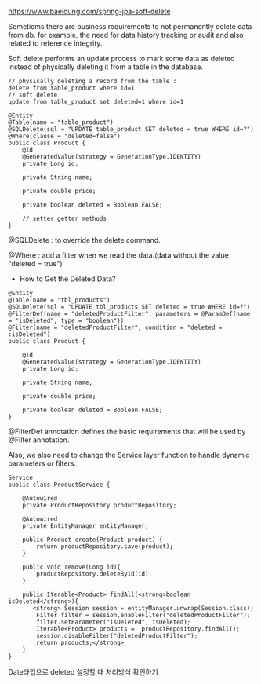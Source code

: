 https://www.baeldung.com/spring-jpa-soft-delete

Sometiems there are business requirements to not permanently delete data from db.
for example, the need for data history tracking or audit and also related to reference integrity.


Soft delete performs an update process to mark some data as deleted instead of physically deleting it from a table in the database.


```
// physically deleting a record from the table : 
delete from table_product where id=1
// soft delete
update from table_product set deleted=1 where id=1
```

```
@Entity
@Table(name = "table_product")
@SQLDelete(sql = "UPDATE table_product SET deleted = true WHERE id=?")
@Where(clause = "deleted=false")
public class Product {
    @Id
    @GeneratedValue(strategy = GenerationType.IDENTITY)
    private Long id;

    private String name;

    private double price;

    private boolean deleted = Boolean.FALSE;

    // setter getter methods
}
```

@SQLDelete
: to override the delete command.


@Where
: add a filter when we read the data.(data without the value "deleted = true")


* How to Get the Deleted Data?
```
@Entity
@Table(name = "tbl_products")
@SQLDelete(sql = "UPDATE tbl_products SET deleted = true WHERE id=?")
@FilterDef(name = "deletedProductFilter", parameters = @ParamDef(name = "isDeleted", type = "boolean"))
@Filter(name = "deletedProductFilter", condition = "deleted = :isDeleted")
public class Product {

    @Id
    @GeneratedValue(strategy = GenerationType.IDENTITY)
    private Long id;

    private String name;

    private double price;

    private boolean deleted = Boolean.FALSE;
}
```
@FilterDef annotation defines the basic requirements that will be used by @Filter annotation.

Also, we also need to change the Service layer function to handle dynamic parameters or filters.
```
Service
public class ProductService {
    
    @Autowired
    private ProductRepository productRepository;

    @Autowired
    private EntityManager entityManager;

    public Product create(Product product) {
        return productRepository.save(product);
    }

    public void remove(Long id){
        productRepository.deleteById(id);
    }

    public Iterable<Product> findAll(<strong>boolean isDeleted</strong>){
       <strong> Session session = entityManager.unwrap(Session.class);
        Filter filter = session.enableFilter("deletedProductFilter");
        filter.setParameter("isDeleted", isDeleted);
        Iterable<Product> products =  productRepository.findAll();
        session.disableFilter("deletedProductFilter");
        return products;</strong>
    }
}
```

Date타입으로 deleted 설정할 때 처리방식 확인하기